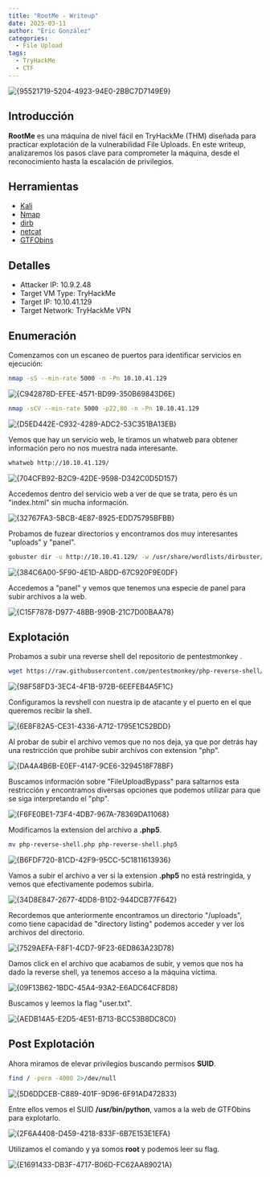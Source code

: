 ```yaml
---
title: "RootMe - Writeup"
date: 2025-03-11
author: "Eric González"
categories:
  - File Upload
tags:
  - TryHackMe
  - CTF
---
```

![{95521719-5204-4923-94E0-2BBC7D7149E9}](https://github.com/user-attachments/assets/25340662-a646-4e0d-908c-19125d75887f)

## Introducción

**RootMe** es una máquina de nivel fácil en TryHackMe (THM) diseñada para practicar explotación de la vulnerabilidad File Uploads. En este writeup, analizaremos los pasos clave para comprometer la máquina, desde el reconocimiento hasta la escalación de privilegios.

## Herramientas 

* [Kali](https://www.kali.org/)
* [Nmap](https://nmap.org/)
* [dirb](https://dirb.sourceforge.net/about.html)
* [netcat](https://netcat.sourceforge.net/)
* [GTFObins](https://gtfobins.github.io/)

## Detalles

* Attacker IP: 10.9.2.48
* Target VM Type: TryHackMe
* Target IP: 10.10.41.129
* Target Network: TryHackMe VPN

## Enumeración

Comenzamos con un escaneo de puertos para identificar servicios en ejecución:

```bash
nmap -sS --min-rate 5000 -n -Pn 10.10.41.129
```

![{C942878D-EFEE-4571-BD99-350B69843D6E}](https://github.com/user-attachments/assets/81870645-1b9a-4815-99b5-0ca56fd6b59f)

```bash
nmap -sCV --min-rate 5000 -p22,80 -n -Pn 10.10.41.129
```

![{D5ED442E-C932-4289-ADC2-53C351BA13EB}](https://github.com/user-attachments/assets/0ef57bfb-2943-4c9c-8493-136c2449ae11)


Vemos que hay un servicio web, le tiramos un whatweb para obtener información pero no nos muestra nada interesante.

```bash
whatweb http://10.10.41.129/
```
![{704CFB92-B2C9-42DE-9598-D342C0D5D157}](https://github.com/user-attachments/assets/97e25f2d-b134-4bef-83c9-611ec2a22121)

Accedemos dentro del servicio web a ver de que se trata, pero és un "index.html" sin mucha información.

![{32767FA3-5BCB-4E87-8925-EDD75795BFBB}](https://github.com/user-attachments/assets/0d9a1c85-9140-4682-b264-fc59bf34cde5)

Probamos de fuzear directorios y encontramos dos muy interesantes "uploads" y "panel".

```bash
gobuster dir -u http://10.10.41.129/ -w /usr/share/wordlists/dirbuster/directory-list-2.3-medium.txt
```

![{384C6A00-5F90-4E1D-A8DD-67C920F9E0DF}](https://github.com/user-attachments/assets/a2fe749a-033b-4ec4-8616-bfdb5b0d2cea)

Accedemos a "panel" y vemos que tenemos una especie de panel para subir archivos a la web.

![{C15F7878-D977-48BB-990B-21C7D00BAA78}](https://github.com/user-attachments/assets/1dae73c1-cc56-4d8a-ad59-d74435feacc3)

## Explotación

Probamos a subir una reverse shell del repositorio de pentestmonkey .

```bash
wget https://raw.githubusercontent.com/pentestmonkey/php-reverse-shell/refs/heads/master/php-reverse-shell.php
```

![{98F58FD3-3EC4-4F1B-972B-6EEFEB4A5F1C}](https://github.com/user-attachments/assets/7d95f65f-5705-4d79-93e9-9fef40855849)

Configuramos la revshell con nuestra ip de atacante y el puerto en el que queremos recibir la shell.

![{6E8F82A5-CE31-4336-A712-1795E1C52BDD}](https://github.com/user-attachments/assets/b2a0f969-f3fb-4190-b3b9-296e0c620f71)

Al probar de subir el archivo vemos que no nos deja, ya que por detrás hay una restricción que prohibe subir archivos con extension "php".

![{DA4A4B6B-E0EF-4147-9CE6-3294518F78BF}](https://github.com/user-attachments/assets/7a4f0a18-1d53-494a-be99-40127c29ff1c)

Buscamos información sobre "FileUploadBypass" para saltarnos esta restricción y encontramos diversas opciones que podemos utilizar para que se siga interpretando el "php".

![{F6FE0BE1-73F4-4DB7-967A-78369DA11068}](https://github.com/user-attachments/assets/b58b78ad-5e84-4e65-b3c8-1169bd7f6bdb)

Modificamos la extension del archivo a **.php5**.

```bash
mv php-reverse-shell.php php-reverse-shell.php5
```

![{B6FDF720-81CD-42F9-95CC-5C1811613936}](https://github.com/user-attachments/assets/6569542d-b583-4c86-b84f-922897e8a844)

Vamos a subir el archivo a ver si la extension **.php5** no está restringida, y vemos que efectivamente podemos subirla.

![{34D8E847-2677-4DD8-B1D2-944DCB77F642}](https://github.com/user-attachments/assets/5bf2f556-bf04-47ca-91ac-102d8bec52f2)

Recordemos que anteriormente encontramos un directorio "/uploads", como tiene capacidad de "directory listing" podemos acceder y ver los archivos del directorio.

![{7529AEFA-F8F1-4CD7-9F23-6ED863A23D78}](https://github.com/user-attachments/assets/fe1782be-5a3e-4f5e-9673-741096645eec)

Damos click en el archivo que acabamos de subir, y vemos que nos ha dado la reverse shell, ya tenemos acceso a la máquina víctima.

![{09F13B62-1BDC-45A4-93A2-E6ADC64CF8D8}](https://github.com/user-attachments/assets/6f57e440-0db5-4caa-bc9d-c074121f8141)

Buscamos y leemos la flag "user.txt".

![{AEDB14A5-E2D5-4E51-B713-BCC53B8DC8C0}](https://github.com/user-attachments/assets/a3eff641-d1f0-40f3-8d01-1f6c3ba9065b)

## Post Explotación

Ahora miramos de elevar privilegios buscando permisos **SUID**.

```bash
find / -perm -4000 2>/dev/null
```

![{5D6DDCEB-C889-401F-9D96-6F91AD472833}](https://github.com/user-attachments/assets/630dec34-4b66-4776-a56b-3f8190452a03)

Entre ellos vemos el SUID **/usr/bin/python**, vamos a la web de GTFObins para explotarlo.

![{2F6A4408-D459-4218-833F-6B7E153E1EFA}](https://github.com/user-attachments/assets/37a7cea8-f01f-4abb-8cc5-4490f371326f)

Utilizamos el comando y ya somos **root** y podemos leer su flag.

![{E1691433-DB3F-4717-B06D-FC62AA89021A}](https://github.com/user-attachments/assets/a5b34174-0841-4666-b2a9-21ed549e6b09)

